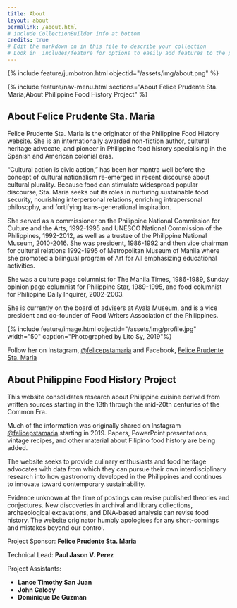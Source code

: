 ```yaml
---
title: About
layout: about
permalink: /about.html
# include CollectionBuilder info at bottom
credits: true
# Edit the markdown on in this file to describe your collection
# Look in _includes/feature for options to easily add features to the page
---
```


{% include feature/jumbotron.html objectid="/assets/img/about.png" %} 

{% include feature/nav-menu.html sections="About Felice Prudente Sta. Maria;About Philippine Food History Project" %}

## About Felice Prudente Sta. Maria

Felice Prudente Sta. Maria is the originator of the Philippine Food History website. She is an internationally awarded non-fiction author, cultural heritage advocate, and pioneer in Philippine food history specialising in the Spanish and American colonial eras.

“Cultural action is civic action,” has been her mantra well before the concept of cultural nationalism re-emerged in recent discourse about cultural plurality. Because food can stimulate widespread popular discourse, Sta. Maria seeks out its roles in nurturing sustainable food security, nourishing interpersonal relations, enriching intrapersonal philosophy, and fortifying trans-generational inspiration.

She served as a commissioner on the Philippine National Commission for Culture and the Arts, 1992-1995 and UNESCO National Commission of the Philippines, 1992-2012, as well as a trustee of the Philippine National Museum, 2010-2016. She was president, 1986-1992 and then vice chairman for cultural relations 1992-1995 of Metropolitan Museum of Manila where she promoted a bilingual program of Art for All emphasizing educational activities.

She was a culture page columnist for The Manila Times, 1986-1989, Sunday opinion page columnist for Philippine Star, 1989-1995, and food columnist for Philippine Daily Inquirer, 2002-2003.

She is currently on the board of advisers at Ayala Museum, and is a vice president and co-founder of Food Writers Association of the Philippines.

{% include feature/image.html objectid="/assets/img/profile.jpg" width="50" caption="Photographed by Lito Sy, 2019"%}

Follow her on Instagram, [@felicepstamaria](https://www.instagram.com/felicepstamaria/) and Facebook, [Felice Prudente Sta. Maria](https://www.facebook.com/felice.p.maria)

## About Philippine Food History Project

This website consolidates research about Philippine cuisine derived from written sources starting in the 13th through the mid-20th centuries of the Common Era.

Much of the information was originally shared on Instagram [@felicepstamaria](https://www.instagram.com/felicepstamaria/) starting in 2019. Papers, PowerPoint presentations, vintage recipes, and other material about Filipino food history are being added.

The website seeks to provide culinary enthusiasts and food heritage advocates with data from which they can pursue their own interdisciplinary research into how gastronomy developed in the Philippines and continues to innovate toward contemporary sustainability.

Evidence unknown at the time of postings can revise published theories and conjectures. New discoveries in archival and library collections, archaeological excavations, and DNA-based analysis can revise food history. The website originator humbly apologises for any short-comings and mistakes beyond our control.


Project Sponsor: **Felice Prudente Sta. Maria**

Technical Lead: **Paul Jason V. Perez**

Project Assistants:
- **Lance Timothy San Juan**
- **John Calooy**
- **Dominique De Guzman**